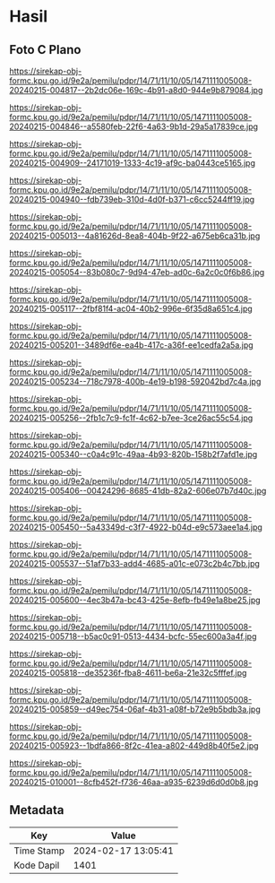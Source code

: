 # Hasil

## Foto C Plano

https://sirekap-obj-formc.kpu.go.id/9e2a/pemilu/pdpr/14/71/11/10/05/1471111005008-20240215-004817--2b2dc06e-169c-4b91-a8d0-944e9b879084.jpg

https://sirekap-obj-formc.kpu.go.id/9e2a/pemilu/pdpr/14/71/11/10/05/1471111005008-20240215-004846--a5580feb-22f6-4a63-9b1d-29a5a17839ce.jpg

https://sirekap-obj-formc.kpu.go.id/9e2a/pemilu/pdpr/14/71/11/10/05/1471111005008-20240215-004909--24171019-1333-4c19-af9c-ba0443ce5165.jpg

https://sirekap-obj-formc.kpu.go.id/9e2a/pemilu/pdpr/14/71/11/10/05/1471111005008-20240215-004940--fdb739eb-310d-4d0f-b371-c6cc5244ff19.jpg

https://sirekap-obj-formc.kpu.go.id/9e2a/pemilu/pdpr/14/71/11/10/05/1471111005008-20240215-005013--4a81626d-8ea8-404b-9f22-a675eb6ca31b.jpg

https://sirekap-obj-formc.kpu.go.id/9e2a/pemilu/pdpr/14/71/11/10/05/1471111005008-20240215-005054--83b080c7-9d94-47eb-ad0c-6a2c0c0f6b86.jpg

https://sirekap-obj-formc.kpu.go.id/9e2a/pemilu/pdpr/14/71/11/10/05/1471111005008-20240215-005117--2fbf81f4-ac04-40b2-996e-6f35d8a651c4.jpg

https://sirekap-obj-formc.kpu.go.id/9e2a/pemilu/pdpr/14/71/11/10/05/1471111005008-20240215-005201--3489df6e-ea4b-417c-a36f-ee1cedfa2a5a.jpg

https://sirekap-obj-formc.kpu.go.id/9e2a/pemilu/pdpr/14/71/11/10/05/1471111005008-20240215-005234--718c7978-400b-4e19-b198-592042bd7c4a.jpg

https://sirekap-obj-formc.kpu.go.id/9e2a/pemilu/pdpr/14/71/11/10/05/1471111005008-20240215-005256--2fb1c7c9-fc1f-4c62-b7ee-3ce26ac55c54.jpg

https://sirekap-obj-formc.kpu.go.id/9e2a/pemilu/pdpr/14/71/11/10/05/1471111005008-20240215-005340--c0a4c91c-49aa-4b93-820b-158b2f7afd1e.jpg

https://sirekap-obj-formc.kpu.go.id/9e2a/pemilu/pdpr/14/71/11/10/05/1471111005008-20240215-005406--00424296-8685-41db-82a2-606e07b7d40c.jpg

https://sirekap-obj-formc.kpu.go.id/9e2a/pemilu/pdpr/14/71/11/10/05/1471111005008-20240215-005450--5a43349d-c3f7-4922-b04d-e9c573aee1a4.jpg

https://sirekap-obj-formc.kpu.go.id/9e2a/pemilu/pdpr/14/71/11/10/05/1471111005008-20240215-005537--51af7b33-add4-4685-a01c-e073c2b4c7bb.jpg

https://sirekap-obj-formc.kpu.go.id/9e2a/pemilu/pdpr/14/71/11/10/05/1471111005008-20240215-005600--4ec3b47a-bc43-425e-8efb-fb49e1a8be25.jpg

https://sirekap-obj-formc.kpu.go.id/9e2a/pemilu/pdpr/14/71/11/10/05/1471111005008-20240215-005718--b5ac0c91-0513-4434-bcfc-55ec600a3a4f.jpg

https://sirekap-obj-formc.kpu.go.id/9e2a/pemilu/pdpr/14/71/11/10/05/1471111005008-20240215-005818--de35236f-fba8-4611-be6a-21e32c5fffef.jpg

https://sirekap-obj-formc.kpu.go.id/9e2a/pemilu/pdpr/14/71/11/10/05/1471111005008-20240215-005859--d49ec754-06af-4b31-a08f-b72e9b5bdb3a.jpg

https://sirekap-obj-formc.kpu.go.id/9e2a/pemilu/pdpr/14/71/11/10/05/1471111005008-20240215-005923--1bdfa866-8f2c-41ea-a802-449d8b40f5e2.jpg

https://sirekap-obj-formc.kpu.go.id/9e2a/pemilu/pdpr/14/71/11/10/05/1471111005008-20240215-010001--8cfb452f-f736-46aa-a935-6239d6d0d0b8.jpg


## Metadata

| Key        | Value               |
| ---------- | ------------------- |
| Time Stamp | 2024-02-17 13:05:41 |
| Kode Dapil | 1401                |



